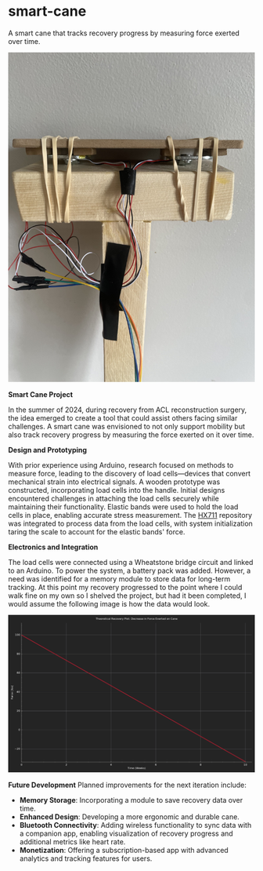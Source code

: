 # smart-cane
A smart cane that tracks recovery progress by measuring force exerted over time.

![Smart Cane](./photos/IMG_7320.jpeg)

**Smart Cane Project**

In the summer of 2024, during recovery from ACL reconstruction surgery, the idea emerged to create a tool that could assist others facing similar challenges. A smart cane was envisioned to not only support mobility but also track recovery progress by measuring the force exerted on it over time.

**Design and Prototyping**

With prior experience using Arduino, research focused on methods to measure force, leading to the discovery of load cells—devices that convert mechanical strain into electrical signals. A wooden prototype was constructed, incorporating load cells into the handle. Initial designs encountered challenges in attaching the load cells securely while maintaining their functionality.
Elastic bands were used to hold the load cells in place, enabling accurate stress measurement. The [HX711](https://github.com/RobTillaart/HX711) repository was integrated to process data from the load cells, with system initialization taring the scale to account for the elastic bands' force.

**Electronics and Integration**

The load cells were connected using a Wheatstone bridge circuit and linked to an Arduino. To power the system, a battery pack was added. However, a need was identified for a memory module to store data for long-term tracking.
At this point my recovery progressed to the point where I could walk fine on my own so I shelved the project, but had it been completed, I would assume the following image is how the data would look.

![Smart Cane](./photos/recoveryplot.png)

**Future Development**
Planned improvements for the next iteration include:
- **Memory Storage**: Incorporating a module to save recovery data over time.
- **Enhanced Design**: Developing a more ergonomic and durable cane.
- **Bluetooth Connectivity**: Adding wireless functionality to sync data with a companion app, enabling visualization of recovery progress and additional metrics like heart rate.
- **Monetization**: Offering a subscription-based app with advanced analytics and tracking features for users.

